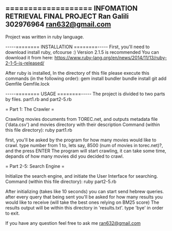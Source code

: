 ===================
INFOMATION RETRIEVAL
FINAL PROJECT
Ran Galili 302976964
ran632@gmail.com
----------------------
Project was written in ruby language.

-----======== INSTALLATION ========-----
First, you'll need to download install ruby, ofcourse :)
Version 2.1.5 is recommended
You can download it from here:
https://www.ruby-lang.org/en/news/2014/11/13/ruby-2-1-5-is-released/

After ruby is installed,
In the directory of this file please execute this commands (in the following order):
  gem install bundler
  bundle install
  git add Gemfile Gemfile.lock


-----======== USAGE ========-----
The project is divided to two parts by files.
part1.rb and part2-5.rb

= Part 1: The Crawler =

Crawling movies documents from TOREC.net, and outputs metadata file ('data.csv') and movies directory with their description
Command (within this file directory):
  ruby part1.rb

first, you'll be asked by the program for how many movies would like to crawl.
type number from 1 to, lets say, 8500 (num of movies in torec.net)?, and the press ENTER
The program will start crawling, it can take some time, depands of how many movies did you decided to crawl.

= Part 2-5: Search Engine =

Initialize the search engine, and initiate the User Interface for searching.
Command (within this file directory):
  ruby part2-5.rb

After initializing (takes like 10 seconds) you can start send hebrew queries.
after every query that being sent you'll be asked for how many results you would like to receive (will take the best ones relying on BM25 score)
The results output will be within this directory in 'results.txt'.
type 'bye' in order to exit.


If you have any question feel free to ask me ran632@gmail.com
